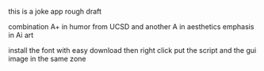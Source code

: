 this is a joke app rough draft

combination A+ in humor from UCSD and another A in aesthetics emphasis in Ai art

install the font with easy download then right click
put the script and the gui image in the same zone
